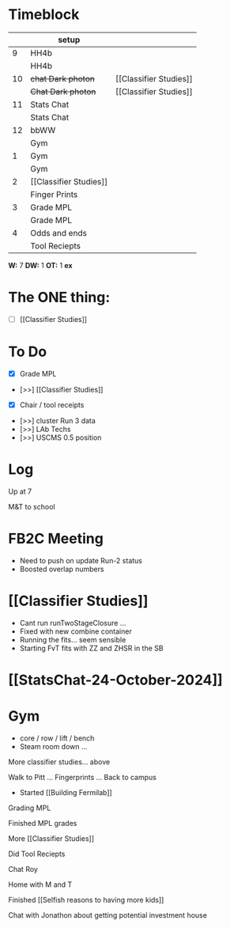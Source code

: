 # Timeblock

|     | setup                  |                        |
| --- | ---------------------- | ---------------------- |
| 9   | HH4b                   |                        |
|     | HH4b                   |                        |
| 10  | ~~chat Dark photon~~   | [[Classifier Studies]] |
|     | ~~Chat Dark photon~~   | [[Classifier Studies]] |
| 11  | Stats Chat             |                        |
|     | Stats Chat             |                        |
| 12  | bbWW                   |                        |
|     | Gym                    |                        |
| 1   | Gym                    |                        |
|     | Gym                    |                        |
| 2   | [[Classifier Studies]] |                        |
|     | Finger Prints          |                        |
| 3   | Grade MPL              |                        |
|     | Grade MPL              |                        |
| 4   | Odds and ends          |                        |
|     | Tool Reciepts          |                        |

**W:** 7 
**DW:** 1
**OT:** 1 
**ex** 

# The ONE thing: 
- [ ] [[Classifier Studies]]


# To Do
- [x] Grade MPL
- [>>] [[Classifier Studies]]
- [x] Chair / tool receipts
- [>>] cluster Run 3 data
- [>>] LAb Techs
- [>>] USCMS 0.5 position


# Log

Up at 7

M&T to school

# FB2C Meeting
- Need to push on update Run-2 status
- Boosted overlap numbers

# [[Classifier Studies]]
- Cant run runTwoStageClosure ... 
- Fixed with new combine container 
- Running the fits... seem sensible
- Starting FvT fits with ZZ and ZHSR in the SB

# [[StatsChat-24-October-2024]]

# Gym 
- core / row / lift / bench
- Steam room down ...

More classifier studies... above

Walk to Pitt ... Fingerprints ... Back to campus
- Started [[Building Fermilab]]

Grading MPL

Finished MPL grades

More [[Classifier Studies]]

Did Tool Reciepts

Chat Roy

Home with M and T

Finished [[Selfish reasons to having more kids]]

Chat with Jonathon about getting potential investment house

